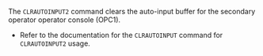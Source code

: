 <!-- SPDX-License-Identifier: LicenseRef-CF-GAL -->
<!-- SPDX-FileCopyrightText: 2022-2023 The DPS8M Development Team -->
<!-- scspell-id: 84407a77-3233-11ed-8e4c-80ee73e9b8e7 -->
The `CLRAUTOINPUT2` command clears the auto-input buffer for the secondary operator
operator console (OPC1).

* Refer to the documentation for the `CLRAUTOINPUT` command for `CLRAUTOINPUT2` usage.

